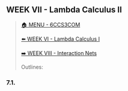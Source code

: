## WEEK VII - Lambda Calculus II

>[🏠 MENU - 6CCS3COM](year3/6ccs3com.md)
>
>[⬅️ WEEK VI - Lambda Calculus I](year3/6ccs3com/w6.md)
>
>[➡️ WEEK VIII - Interaction Nets](year3/6ccs3com/w8.md)
>
>Outlines:

### 7.1. 

